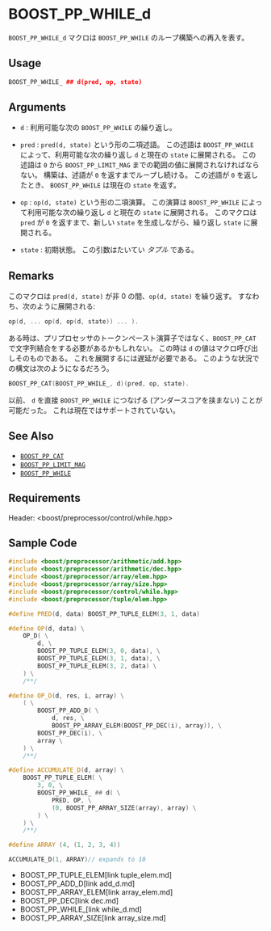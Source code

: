 # BOOST_PP_WHILE_d

`BOOST_PP_WHILE_d` マクロは `BOOST_PP_WHILE` のループ構築への再入を表す。

## Usage

```cpp
BOOST_PP_WHILE_ ## d(pred, op, state)
```

## Arguments

- `d` :
	利用可能な次の `BOOST_PP_WHILE` の繰り返し。

- `pred` :
	`pred(d, state)` という形の二項述語。
	この述語は `BOOST_PP_WHILE` によって、利用可能な次の繰り返し `d` と現在の `state` に展開される。
	この述語は `0` から `BOOST_PP_LIMIT_MAG` までの範囲の値に展開されなければならない。
	構築は、述語が `0` を返すまでループし続ける。
	この述語が `0` を返したとき、 `BOOST_PP_WHILE` は現在の `state` を返す。

- `op` :
	`op(d, state)` という形の二項演算。
	この演算は `BOOST_PP_WHILE` によって利用可能な次の繰り返し `d` と現在の `state` に展開される。
	このマクロは `pred` が `0` を返すまで、新しい `state` を生成しながら、繰り返し `state` に展開される。

- `state` :
	初期状態。
	この引数はたいてい *タプル* である。

## Remarks

このマクロは `pred(d, state)` が非 0 の間、`op(d, state)` を繰り返す。
すなわち、次のように展開される:

```cpp
op(d, ... op(d, op(d, state)) ... ).
```

ある時は、プリプロセッサのトークンペースト演算子ではなく、`BOOST_PP_CAT` で文字列結合をする必要があるかもしれない。
この時は `d` の値はマクロ呼び出しそのものである。
これを展開するには遅延が必要である。
このような状況での構文は次のようになるだろう。

```cpp
BOOST_PP_CAT(BOOST_PP_WHILE_, d)(pred, op, state).
```

以前、 `d` を直接 `BOOST_PP_WHILE` につなげる (アンダースコアを挟まない) ことが可能だった。
これは現在ではサポートされていない。

## See Also

- [`BOOST_PP_CAT`](cat.md)
- [`BOOST_PP_LIMIT_MAG`](limit_mag.md)
- [`BOOST_PP_WHILE`](while.md)

## Requirements

Header: &lt;boost/preprocessor/control/while.hpp&gt;

## Sample Code

```cpp
#include <boost/preprocessor/arithmetic/add.hpp>
#include <boost/preprocessor/arithmetic/dec.hpp>
#include <boost/preprocessor/array/elem.hpp>
#include <boost/preprocessor/array/size.hpp>
#include <boost/preprocessor/control/while.hpp>
#include <boost/preprocessor/tuple/elem.hpp>

#define PRED(d, data) BOOST_PP_TUPLE_ELEM(3, 1, data)

#define OP(d, data) \
	OP_D( \
		d, \
		BOOST_PP_TUPLE_ELEM(3, 0, data), \
		BOOST_PP_TUPLE_ELEM(3, 1, data), \
		BOOST_PP_TUPLE_ELEM(3, 2, data) \
	) \
	/**/

#define OP_D(d, res, i, array) \
	( \
		BOOST_PP_ADD_D( \
			d, res, \
			BOOST_PP_ARRAY_ELEM(BOOST_PP_DEC(i), array)), \
		BOOST_PP_DEC(i), \
		array \
	) \
	/**/

#define ACCUMULATE_D(d, array) \
	BOOST_PP_TUPLE_ELEM( \
		3, 0, \
		BOOST_PP_WHILE_ ## d( \
			PRED, OP, \
			(0, BOOST_PP_ARRAY_SIZE(array), array) \
		) \
	) \
	/**/

#define ARRAY (4, (1, 2, 3, 4))

ACCUMULATE_D(1, ARRAY)// expands to 10
```
* BOOST_PP_TUPLE_ELEM[link tuple_elem.md]
* BOOST_PP_ADD_D[link add_d.md]
* BOOST_PP_ARRAY_ELEM[link array_elem.md]
* BOOST_PP_DEC[link dec.md]
* BOOST_PP_WHILE_[link while_d.md]
* BOOST_PP_ARRAY_SIZE[link array_size.md]

